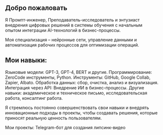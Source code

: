 ## Добро пожаловать
Я Промпт-инженер, Преподаватель-исследователь и энтузиаст внедрения цифровых решений в системы обучения с начальным опытом интеграции AI-технологий в бизнес-процессы.

Моя специализация – нейронные сети, управление данными и автоматизация рабочих процессов для оптимизации операций.

## Мои навыки:

Языковые модели: GPT-3, GPT-4, BERT и другие.
Программирование: ZeroCode инструменты, Python.
Инструменты: GitHub, Google Collab, Zapier, Albato.
Обработка данных: сбор, очистка, анализ и визуализация.
Интеграция через API: Внедрение ИИ в бизнес-процессы.
Другие навыки: академическое и техническое письмо, исследовательская работа, консалтинг работа.

Я стремлюсь постоянно совершенствовать свои навыки и внедрять инновационные подходы в проекты, чтобы создавать решения, которые приносят реальную ценность пользователям.

Мои проекты: Telegram-бот для создания липсинк-видео 
